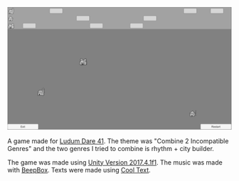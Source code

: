 ![Screenshot](/screenshot.png)

A game made for [Ludum Dare 41](https://ldjam.com/events/ludum-dare/41/$75136).
The theme was "Combine 2 Incompatible Genres" and the two genres I tried to combine is rhythm + city builder.

The game was made using [Unity Version 2017.4.1f1](https://unity3d.com/).
The music was made with [BeepBox](https://www.beepbox.co/).
Texts were made using [Cool Text](https://cooltext.com/).